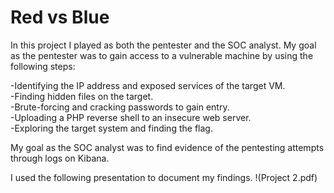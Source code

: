 # Red vs Blue
In this project I played as both the pentester and the SOC analyst. 
My goal as the pentester was to gain access to a vulnerable machine by using the following steps:

-Identifying the IP address and exposed services of the target VM.        
-Finding hidden files on the target.      
-Brute-forcing and cracking passwords to gain entry.      
-Uploading a PHP reverse shell to an insecure web server.     
-Exploring the target system and finding the flag.      

My goal as the SOC analyst was to find evidence of the pentesting attempts through logs on Kibana.

I used the following presentation to document my findings.
!(Project 2.pdf)
